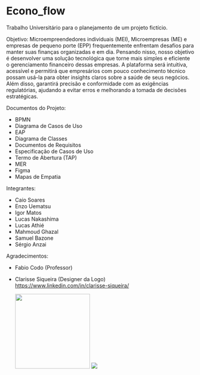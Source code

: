 # Econo_flow
Trabalho Universitário para o planejamento de um projeto fictício. 

Objetivo:
Microempreendedores individuais (MEI), Microempresas (ME) e empresas de
pequeno porte (EPP) frequentemente enfrentam desafios para manter suas
finanças organizadas e em dia. Pensando nisso, nosso objetivo é desenvolver uma
solução tecnológica que torne mais simples e eficiente o gerenciamento financeiro
dessas empresas. A plataforma será intuitiva, acessível e permitirá que empresários
com pouco conhecimento técnico possam usá-la para obter insights claros sobre a
saúde de seus negócios. Além disso, garantirá precisão e conformidade com as
exigências regulatórias, ajudando a evitar erros e melhorando a tomada de decisões
estratégicas.

Documentos do Projeto:
- BPMN
- Diagrama de Casos de Uso
- EAP
- Diagrama de Classes
- Documentos de Requisitos
- Especificação de Casos de Uso
- Termo de Abertura (TAP)
- MER
- Figma
- Mapas de Empatia

Integrantes:
- Caio Soares
- Enzo Uematsu
- Igor Matos
- Lucas Nakashima
- Lucas Athié
- Mahmoud Ghazal
- Samuel Bazone
- Sérgio Anzai

Agradecimentos:
- Fabio Codo (Professor)
- Clarisse Siqueira (Designer da Logo)
  https://www.linkedin.com/in/clarisse-siqueira/

  <img width="200px" src="https://img.notionusercontent.com/s3/prod-files-secure%2Faa896496-5195-4504-a425-a04ce553f654%2F43c54a9e-588a-4968-b70e-1b6ee35f0189%2FLogo_Simples.svg/size/?exp=1749404479&sig=Zf7hdLmFmX4iYow8t7UMl-wnEDTiRFhfsO436Cr8GGo&id=3330f266-dd8b-4713-8e5e-5fa3a0b730e0&table=block" />
  <img width="auto" src="https://img.notionusercontent.com/s3/prod-files-secure%2Faa896496-5195-4504-a425-a04ce553f654%2Fbc4e9ba4-6e57-4880-b0f0-225d96102b83%2FGroup_1_(1).png/size/w=1830?exp=1749404480&sig=WZOTeWmIZgA3yEoUKUdFasAAXMo5PITmXyTvMOdF9JY&id=3330f266-dd8b-4713-8e5e-5fa3a0b730e0&table=block" />
  

